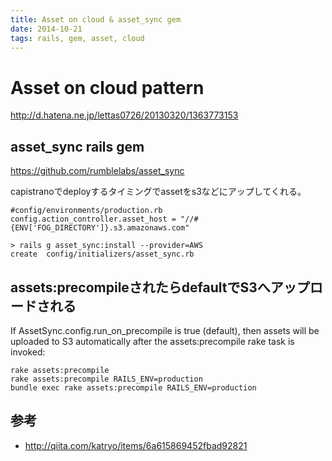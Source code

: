 ```yaml
---
title: Asset on cloud & asset_sync gem
date: 2014-10-21
tags: rails, gem, asset, cloud
---
```


# Asset on cloud pattern

<http://d.hatena.ne.jp/lettas0726/20130320/1363773153>


## asset_sync rails gem

<https://github.com/rumblelabs/asset_sync>

capistranoでdeployするタイミングでassetをs3などにアップしてくれる。




```
#config/environments/production.rb
config.action_controller.asset_host = "//#{ENV['FOG_DIRECTORY']}.s3.amazonaws.com"
```


```
> rails g asset_sync:install --provider=AWS
create  config/initializers/asset_sync.rb
```

## assets:precompileされたらdefaultでS3へアップロードされる

If AssetSync.config.run_on_precompile is true (default), 
then assets will be uploaded to S3 automatically after the assets:precompile rake task is invoked:


```
rake assets:precompile
rake assets:precompile RAILS_ENV=production
bundle exec rake assets:precompile RAILS_ENV=production
```

## 参考

* <http://qiita.com/katryo/items/6a615869452fbad92821>